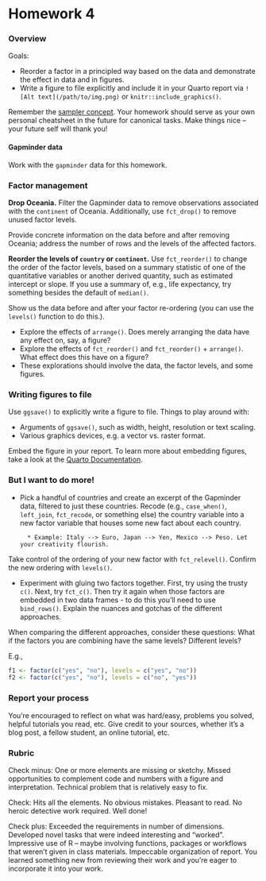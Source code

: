 # Homework 4


### Overview

Goals:

- Reorder a factor in a principled way based on the data and demonstrate
  the effect in data and in figures.
- Write a figure to file explicitly and include it in your Quarto report
  via `![Alt text](/path/to/img.png)` or `knitr::include_graphics()`.

Remember the [sampler
concept](http://en.wikipedia.org/wiki/Sampler_(needlework)). Your
homework should serve as your own personal cheatsheet in the future for
canonical tasks. Make things nice – your future self will thank you!

#### Gapminder data

Work with the `gapminder` data for this homework.

### Factor management

**Drop Oceania.** Filter the Gapminder data to remove observations
associated with the `continent` of Oceania. Additionally, use
`fct_drop()` to remove unused factor levels.

Provide concrete information on the data before and after removing
Oceania; address the number of rows and the levels of the affected
factors.

**Reorder the levels of `country` or `continent`.** Use `fct_reorder()`
to change the order of the factor levels, based on a summary statistic
of one of the quantitative variables or another derived quantity, such
as estimated intercept or slope. If you use a summary of, e.g., life
expectancy, try something besides the default of `median()`.

Show us the data before and after your factor re-ordering (you can use
the `levels()` function to do this.).

- Explore the effects of `arrange()`. Does merely arranging the data
  have any effect on, say, a figure?
- Explore the effects of `fct_reorder()` and `fct_reorder()` +
  `arrange()`. What effect does this have on a figure?
- These explorations should involve the data, the factor levels, and
  some figures.

### Writing figures to file

Use `ggsave()` to explicitly write a figure to file. Things to play
around with:

- Arguments of `ggsave()`, such as width, height, resolution or text
  scaling.
- Various graphics devices, e.g. a vector vs. raster format.

Embed the figure in your report. To learn more about embedding figures,
take a look at the [Quarto
Documentation](https://quarto.org/docs/authoring/figures.html).

### But I want to do more!

- Pick a handful of countries and create an excerpt of the Gapminder
  data, filtered to just these countries. Recode (e.g., `case_when()`,
  `left_join`, `fct_recode`, or something else) the country variable
  into a new factor variable that houses some new fact about each
  country.

        * Example: Italy --> Euro, Japan --> Yen, Mexico --> Peso. Let your creativity flourish.

Take control of the ordering of your new factor with `fct_relevel()`.
Confirm the new ordering with `levels()`.

- Experiment with gluing two factors together. First, try using the
  trusty `c()`. Next, try `fct_c()`. Then try it again when those
  factors are embedded in two data frames - to do this you’ll need to
  use `bind_rows()`. Explain the nuances and gotchas of the different
  approaches.

When comparing the different approaches, consider these questions: What
if the factors you are combining have the same levels? Different levels?

E.g.,

``` r
f1 <- factor(c("yes", "no"), levels = c("yes", "no"))
f2 <- factor(c("yes", "no"), levels = c("no", "yes"))
```

### Report your process

You’re encouraged to reflect on what was hard/easy, problems you solved,
helpful tutorials you read, etc. Give credit to your sources, whether
it’s a blog post, a fellow student, an online tutorial, etc.

### Rubric

Check minus: One or more elements are missing or sketchy. Missed
opportunities to complement code and numbers with a figure and
interpretation. Technical problem that is relatively easy to fix.

Check: Hits all the elements. No obvious mistakes. Pleasant to read. No
heroic detective work required. Well done!

Check plus: Exceeded the requirements in number of dimensions. Developed
novel tasks that were indeed interesting and “worked”. Impressive use of
R – maybe involving functions, packages or workflows that weren’t given
in class materials. Impeccable organization of report. You learned
something new from reviewing their work and you’re eager to incorporate
it into your work.
